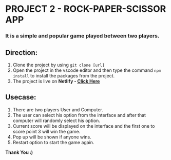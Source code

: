 # PROJECT 2 - ROCK-PAPER-SCISSOR APP

### It is a simple and popular game played between two players.

## Direction:

1. Clone the project by using `git clone [url]`
2. Open the project in the vscode editor and then type the command `npm install` to install the packages from the project.
3. The project is live on **Netlify - [Click Here](https://fsjs-rockpaperscissor-reactapp.netlify.app/)**

## Usecase:

1. There are two players User and Computer.
2. The user can select his option from the interface and after that computer will randomly select his option.
3. Current score will be displayed on the interface and the first one to score point 3 will win the game.
4. Pop up will be shown if anyone wins.
5. Restart option to start the game again.

**Thank You :)**
